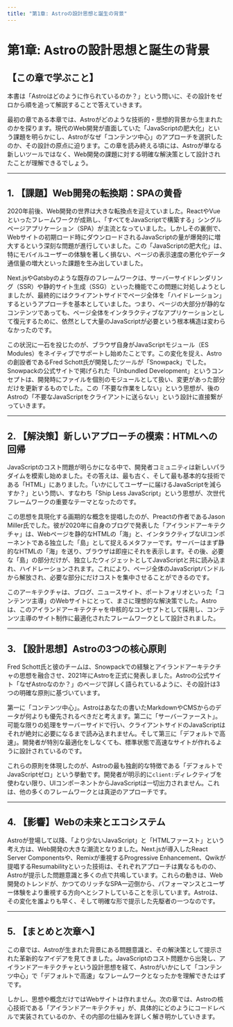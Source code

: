 ```yaml
---
title: "第1章: Astroの設計思想と誕生の背景"
---
```


# 第1章: Astroの設計思想と誕生の背景

## 【この章で学ぶこと】

本書は「Astroはどのように作られているのか？」という問いに、その設計をゼロから順を追って解説することで答えていきます。

最初の章である本章では、Astroがどのような技術的・思想的背景から生まれたのかを探ります。現代のWeb開発が直面していた「JavaScriptの肥大化」という課題を明らかにし、Astroがなぜ「コンテンツ中心」のアプローチを選択したのか、その設計の原点に迫ります。この章を読み終える頃には、Astroが単なる新しいツールではなく、Web開発の課題に対する明確な解決策として設計されたことが理解できるでしょう。

---

## 1. 【課題】Web開発の転換期：SPAの黄昏

2020年前後、Web開発の世界は大きな転換点を迎えていました。ReactやVueといったフレームワークが成熟し、「すべてをJavaScriptで構築する」シングルページアプリケーション（SPA）が主流となっていました。しかしその裏側で、Webサイトの初期ロード時にダウンロードされるJavaScriptの量が爆発的に増大するという深刻な問題が進行していました。この「JavaScriptの肥大化」は、特にモバイルユーザーの体験を著しく損ない、ページの表示速度の悪化やデータ通信量の増大といった課題を生み出していました。

Next.jsやGatsbyのような既存のフレームワークは、サーバーサイドレンダリング（SSR）や静的サイト生成（SSG）といった機能でこの問題に対処しようとしましたが、最終的にはクライアントサイドでページ全体を「ハイドレーション」するというアプローチを基本としていました。つまり、ページの大部分が静的なコンテンツであっても、ページ全体をインタラクティブなアプリケーションとして復元するために、依然として大量のJavaScriptが必要という根本構造は変わらなかったのです。

この状況に一石を投じたのが、ブラウザ自身がJavaScriptモジュール（ES Modules）をネイティブでサポートし始めたことです。この変化を捉え、Astroの創設者であるFred Schott氏が開発したツールが「Snowpack」でした。Snowpackの公式サイトで掲げられた「Unbundled Development」というコンセプトは、開発時にファイルを個別のモジュールとして扱い、変更があった部分だけを更新するものでした。この「不要な作業をしない」という思想が、後のAstroの「不要なJavaScriptをクライアントに送らない」という設計に直接繋がっていきます。

---

## 2. 【解決策】新しいアプローチの模索：HTMLへの回帰

JavaScriptのコスト問題が明らかになる中で、開発者コミュニティは新しいパラダイムを模索し始めました。その答えは、最も古く、そして最も基本的な技術である「HTML」にありました。「いかにしてユーザーに届けるJavaScriptを減らすか？」という問い、すなわち「Ship Less JavaScript」という思想が、次世代フレームワークの重要なテーマとなったのです。

この思想を具現化する画期的な概念を提唱したのが、Preactの作者であるJason Miller氏でした。彼が2020年に自身のブログで発表した「アイランドアーキテクチャ」は、Webページを静的なHTMLの「海」と、インタラクティブなUIコンポーネントである独立した「島」として捉えるメタファーです。サーバーはまず静的なHTMLの「海」を送り、ブラウザは即座にそれを表示します。その後、必要な「島」の部分だけが、独立したウィジェットとしてJavaScriptと共に読み込まれ、ハイドレーションされます。これにより、ページ全体のJavaScriptバンドルから解放され、必要な部分にだけコストを集中させることができるのです。

このアーキテクチャは、ブログ、ニュースサイト、ポートフォリオといった「コンテンツ主導」のWebサイトにとって、まさに理想的な解決策でした。Astroは、このアイランドアーキテクチャを中核的なコンセプトとして採用し、コンテンツ主導のサイト制作に最適化されたフレームワークとして設計されました。

---

## 3. 【設計思想】Astroの3つの核心原則

Fred Schott氏と彼のチームは、Snowpackでの経験とアイランドアーキテクチャの思想を融合させ、2021年にAstroを正式に発表しました。Astroの公式サイト「なぜAstroなのか？」のページで詳しく語られているように、その設計は3つの明確な原則に基づいています。

第一に「コンテンツ中心」。Astroはあなたの書いたMarkdownやCMSからのデータが何よりも優先されるべきだと考えます。第二に「サーバーファースト」。可能な限りの処理をサーバーサイドで行い、クライアントサイドのJavaScriptはそれが絶対に必要になるまで読み込まれません。そして第三に「デフォルトで高速」。開発者が特別な最適化をしなくても、標準状態で高速なサイトが作れるように設計されているのです。

これらの原則を体現したのが、Astroの最も独創的な特徴である「デフォルトでJavaScriptゼロ」という挙動です。開発者が明示的に`client:`ディレクティブを使わない限り、UIコンポーネントからJavaScriptは一切出力されません。これは、他の多くのフレームワークとは真逆のアプローチです。

---

## 4. 【影響】Webの未来とエコシステム

Astroが登場して以降、「より少ないJavaScript」と「HTMLファースト」という考え方は、Web開発の大きな潮流となりました。Next.jsが導入したReact Server Componentsや、Remixが重視するProgressive Enhancement、Qwikが提唱するResumabilityといった技術は、それぞれアプローチは異なるものの、Astroが提示した問題意識と多くの点で共鳴しています。これらの動きは、Web開発のトレンドが、かつてのリッチなSPA一辺倒から、パフォーマンスとユーザー体験をより重視する方向へとシフトしていることを示しています。Astroは、その変化を誰よりも早く、そして明確な形で提示した先駆者の一つなのです。

---

## 5. 【まとめと次章へ】

この章では、Astroが生まれた背景にある問題意識と、その解決策として提示された革新的なアイデアを見てきました。JavaScriptのコスト問題から出発し、アイランドアーキテクチャという設計思想を経て、Astroがいかにして「コンテンツ中心」で「デフォルトで高速」なフレームワークとなったかを理解できたはずです。

しかし、思想や概念だけではWebサイトは作れません。次の章では、Astroの核心技術である「アイランドアーキテクチャ」が、具体的にどのようにコードレベルで実装されているのか、その内部の仕組みを詳しく解き明かしていきます。
